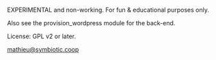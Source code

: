 EXPERIMENTAL and non-working. For fun & educational purposes only.

Also see the provision_wordpress module for the back-end.

License: GPL v2 or later.

mathieu@symbiotic.coop
